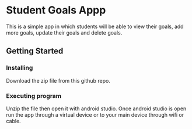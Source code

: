 # Student Goals Appp

This is a simple app in which students will be able to view their goals, add more goals, update their goals and delete goals.

## Getting Started

### Installing

Download the zip file from this github repo.

### Executing program

Unzip the file then open it with android studio. Once android studio is open run the app through a virtual device or to your main device through wifi or cable.
